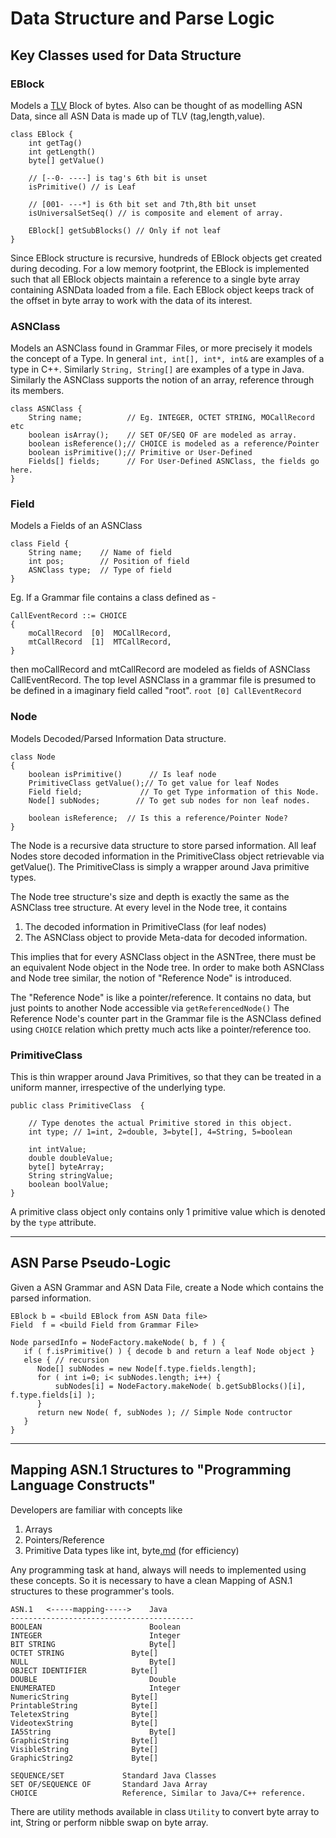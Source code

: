 # Data Structure and Parse Logic #

## Key Classes used for Data Structure ##

### EBlock ###
Models a [TLV](http://en.wikipedia.org/wiki/Type-length-value) Block of bytes. Also can be thought of as modelling ASN Data, since all ASN Data is made up of TLV (tag,length,value).
```
class EBlock {
    int getTag()
    int getLength()
    byte[] getValue()
    
    // [--0- ----] is tag's 6th bit is unset
    isPrimitive() // is Leaf         

    // [001- ---*] is 6th bit set and 7th,8th bit unset
    isUniversalSetSeq() // is composite and element of array. 

    EBlock[] getSubBlocks() // Only if not leaf 
}
```
Since EBlock structure is recursive, hundreds of EBlock objects get created during decoding. For a low memory footprint, the EBlock is implemented such that all EBlock objects maintain a reference to a single byte array containing ASNData loaded from a file. Each  EBlock object keeps track of the offset in byte array to work with the data of its interest.

### ASNClass ###
Models an ASNClass found in Grammar Files, or more precisely it models the concept of a Type.
In general `int, int[], int*, int&` are examples of a type in C++. Similarly `String, String[]` are examples of a type in Java. Similarly the ASNClass supports the notion of an array, reference through its members.
```
class ASNClass {
    String name;          // Eg. INTEGER, OCTET STRING, MOCallRecord etc
    boolean isArray();    // SET OF/SEQ OF are modeled as array.
    boolean isReference();// CHOICE is modeled as a reference/Pointer
    boolean isPrimitive();// Primitive or User-Defined
    Fields[] fields;      // For User-Defined ASNClass, the fields go here.
}
```
### Field ###
Models a Fields of an ASNClass
```
class Field {
    String name;    // Name of field
    int pos;        // Position of field
    ASNClass type;  // Type of field
}
```
Eg. If a Grammar file contains a class defined as -
```
CallEventRecord ::= CHOICE
{
    moCallRecord  [0]  MOCallRecord, 
    mtCallRecord  [1]  MTCallRecord, 
}
```
then moCallRecord and mtCallRecord are modeled as fields of ASNClass CallEventRecord. The top level ASNClass in a grammar file is presumed to be defined in a imaginary field called "root".
`root [0] CallEventRecord`

### Node ###
Models Decoded/Parsed Information Data structure.
```
class Node
{
    boolean isPrimitive()      // Is leaf node
    PrimitiveClass getValue();// To get value for leaf Nodes
    Field field;             // To get Type information of this Node.
    Node[] subNodes;        // To get sub nodes for non leaf nodes.

    boolean isReference;  // Is this a reference/Pointer Node?
}
```
The Node is a recursive data structure to store parsed information.
All leaf Nodes store decoded information in the PrimitiveClass object
retrievable via getValue(). The PrimitiveClass is simply a wrapper around Java primitive types.

The Node tree structure's size and depth is exactly the same as the ASNClass tree structure. At every level in the Node tree, it contains
  1. The decoded information in PrimitiveClass (for leaf nodes)
  1. The ASNClass object to provide Meta-data for decoded information.

This implies that for every ASNClass object in the ASNTree, there must be an equivalent Node object in the Node tree. In order to make both ASNClass and Node tree similar, the notion of "Reference Node" is introduced.

The "Reference Node" is like a pointer/reference. It contains no data, but just points to another Node accessible via `getReferencedNode()`
The Reference Node's counter part in the Grammar file is the ASNClass defined using `CHOICE` relation which pretty much acts like a pointer/reference too.

### PrimitiveClass ###
This is thin wrapper around Java Primitives, so that they can be treated in a uniform manner, irrespective of the underlying type.
```
public class PrimitiveClass  {

    // Type denotes the actual Primitive stored in this object.
    int type; // 1=int, 2=double, 3=byte[], 4=String, 5=boolean

    int intValue;
    double doubleValue;
    byte[] byteArray;	
    String stringValue;	 
    boolean boolValue;
}
```
A primitive class object only contains only 1 primitive value which is denoted by the `type` attribute.

---


## ASN Parse Pseudo-Logic ##
Given a ASN Grammar and ASN Data File, create a Node
which contains the parsed information.
```
EBlock b = <build EBlock from ASN Data file>
Field  f = <build Field from Grammar File>

Node parsedInfo = NodeFactory.makeNode( b, f ) {
   if ( f.isPrimitive() ) { decode b and return a leaf Node object }
   else { // recursion
      Node[] subNodes = new Node[f.type.fields.length]; 
      for ( int i=0; i< subNodes.length; i++) {
          subNodes[i] = NodeFactory.makeNode( b.getSubBlocks()[i], f.type.fields[i] );
      }
      return new Node( f, subNodes ); // Simple Node contructor
   }
}
```


---


## Mapping ASN.1 Structures to "Programming Language Constructs" ##

Developers are familiar with concepts like
  1. Arrays
  1. Pointers/Reference
  1. Primitive Data types like int, byte[.md](.md) (for efficiency)

Any programming task at hand, always will needs to implemented using these concepts. So it is necessary to have a clean Mapping of ASN.1 structures to these programmer's tools.

```
ASN.1   <-----mapping----->    Java
-----------------------------------------
BOOLEAN                        Boolean
INTEGER                        Integer
BIT STRING                     Byte[]
OCTET STRING 		       Byte[]
NULL                           Byte[]
OBJECT IDENTIFIER 	       Byte[]
DOUBLE                         Double
ENUMERATED                     Integer
NumericString 		       Byte[]
PrintableString 	       Byte[]
TeletexString 		       Byte[]
VideotexString 		       Byte[]
IA5String                      Byte[]
GraphicString 		       Byte[]
VisibleString 		       Byte[]
GraphicString2 		       Byte[]		

SEQUENCE/SET             Standard Java Classes
SET OF/SEQUENCE OF       Standard Java Array
CHOICE                   Reference, Similar to Java/C++ reference.
```

There are utility methods available in class `Utility` to convert byte array to int, String or perform nibble swap on byte array.